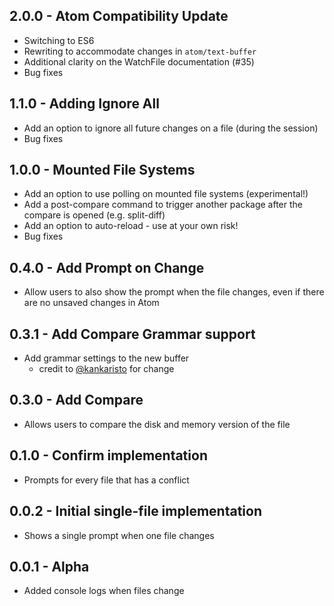 ## 2.0.0 - Atom Compatibility Update
* Switching to ES6
* Rewriting to accommodate changes in `atom/text-buffer`
* Additional clarity on the WatchFile documentation (#35)
* Bug fixes

## 1.1.0 - Adding Ignore All
* Add an option to ignore all future changes on a file (during the session)
* Bug fixes

## 1.0.0 - Mounted File Systems
* Add an option to use polling on mounted file systems (experimental!)
* Add a post-compare command to trigger another package after the compare is opened (e.g. split-diff)
* Add an option to auto-reload - use at your own risk!
* Bug fixes

## 0.4.0 - Add Prompt on Change
* Allow users to also show the prompt when the file changes, even if there are no unsaved changes in Atom

## 0.3.1 - Add Compare Grammar support
* Add grammar settings to the new buffer
  * credit to [@kankaristo](https://github.com/lwblackledge/file-watcher/issues/1#issuecomment-109119005) for change

## 0.3.0 - Add Compare
* Allows users to compare the disk and memory version of the file

## 0.1.0 - Confirm implementation
* Prompts for every file that has a conflict

## 0.0.2 - Initial single-file implementation
* Shows a single prompt when one file changes

## 0.0.1 - Alpha
* Added console logs when files change
